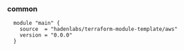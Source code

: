 <!-- Space: Projects -->
<!-- Parent: TerraformModuleTemplate -->
<!-- Title: Examples TerraformModuleTemplate -->
<!-- Label: Examples -->
<!-- Include: ./../disclaimer.md -->
<!-- Include: ac:toc -->

### common

```hcl
  module "main" {
    source  = "hadenlabs/terraform-module-template/aws"
    version = "0.0.0"
  }
```
